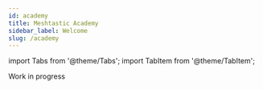 ```yaml
---
id: academy
title: Meshtastic Academy
sidebar_label: Welcome
slug: /academy
---
```


import Tabs from '@theme/Tabs';
import TabItem from '@theme/TabItem';

Work in progress
